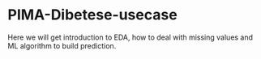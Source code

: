 # PIMA-Dibetese-usecase
Here we will get introduction to EDA, how to deal with missing values and ML algorithm to build prediction. 
